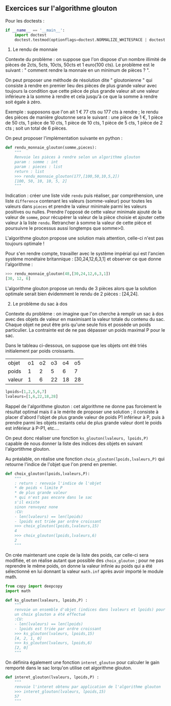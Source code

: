 ## Exercices sur l'algorithme glouton

Pour les doctests :

```python
if __name__ == '__main__':
    import doctest
    doctest.testmod(optionflags=doctest.NORMALIZE_WHITESPACE | doctest.ELLIPSIS, verbose=True)
```

1. Le rendu de monnaie

Contexte du problème : on suppose que l'on dispose d'un nombre illimité de pièces de 2cts, 5cts, 10cts, 50cts et 1 euro(100 cts).
Le problème est le suivant : " comment rendre la monnaie en un minimum de pièces ? ".

On peut proposer une méthode de résolution dite " gloutonienne " qui consiste à rendre en premier lieu des pièces de plus grande valeur avec toujours la condition que cette pièce de plus grande valeur ait une valeur inférieure à la somme à rendre et cela jusqu'à ce que la somme à rendre soit égale à zéro.

Exemple : supposons que l'on ait 1 € 77 cts ou 177 cts à rendre ; le rendu des pièces de manière gloutonne sera le suivant : une pièce de 1 €, 1 pièce de 50 cts, 1 pièce de 10 cts, 1 pièce de 10 cts, 1 pièce de 5 cts, 1 pièce de 2 cts ; soit un total de 6 pièces.

On peut proposer l'implémentation suivante en python : 

```python
def rendu_monnaie_glouton(somme,pieces):
    """
    Renvoie les pièces à rendre selon un algorithme glouton
    param : somme : int
    param : pieces : list
    return : list
    >>> rendu_monnaie_glouton(177,[100,50,10,5,2])
    [100, 50, 10, 10, 5, 2]
    """
```
Indication : créer une liste vide `rendu` puis réaliser, par compréhension, une liste `difference` contenant les valeurs (somme-valeur) pour toutes les valeurs dans `pieces` et prendre la valeur minimale parmi les valeurs positives ou nulles. Prendre l'opposé de cette valeur minimale ajouté de la valeur de `somme`, pour récupérer la valeur de la pièce choisie et ajouter cette valeur à la liste `rendu`. Retrancher à somme la valeur de cette pièce et poursuivre le processus aussi longtemps que somme>0.

L'algorithme glouton propose une solution mais attention, celle-ci n'est pas toujours optimale !

Pour s'en rendre compte, travailler avec le système impérial qui est l'ancien système monétaire britannique : [30,24,12,6,3,1] et observer ce que donne l'algorithme :

```python
>>> rendu_monnaie_glouton(48,[30,24,12,6,3,1])
[30, 12, 6]
```

L'algorithme glouton propose un rendu de 3 pièces alors que la solution optimale serait bien évidemment le rendu de 2 pièces : [24,24].


2. Le problème du sac à dos

Contexte du problème : on imagine que l'on cherche à remplir un sac à dos avec des objets de valeur en maximisant la valeur totale du contenu du sac. Chaque objet ne peut être pris qu'une seule fois et possède un poids particulier. La contrainte est de ne pas dépasser un poids maximal P pour le sac.

Dans le tableau ci-dessous, on suppose que les objets ont été triés initialement par poids croissants.

<table>
<tr>
<td>objet</td><td>o1</td><td>o2</td><td>o3</td><td>o4</td><td>o5</td>
</tr>
<tr>
<td>poids</td><td>1</td><td>2</td><td>5</td><td>6</td><td>7</td>
</tr>
<tr>
<td>valeur</td><td>1</td><td>6</td><td>22</td><td>18</td><td>28</td>
</tr>
</table>

```python
lpoids=[1,2,5,6,7]
lvaleurs=[1,6,22,18,28]
```

Rappel de l'algorithme glouton : cet algorithme ne donne pas forcèment le résultat optimal mais il a le mérite de proposer une solution ; il consiste à placer d'abord l'objet de plus grande valeur de poids P1 inférieur à P, puis à prendre parmi les objets restants celui de plus grande valeur dont le poids est inférieur à P-P1, etc....

On peut donc réaliser une fonction `ks_glouton(lvaleurs, lpoids,P)` capable de nous donner la liste des indices des objets en suivant l'algortithme glouton.

Au préalable, on réalise une fonction `choix_glouton(lpoids,lvaleurs,P)` qui retourne l'indice de l'objet que l'on prend en premier.


```python
def choix_glouton(lpoids,lvaleurs,P):
    """
    : return : renvoie l'indice de l'objet
    * de poids < limite P
    * de plus grande valeur
    * qui n'est pas encore dans le sac
    s'il existe
    sinon renvoyez none
    :CU: 
    - len(lvaleurs) == len(lpoids) 
    - lpoids est triée par ordre croissant
    >>> choix_glouton(lpoids,lvaleurs,15)
    4
    >>> choix_glouton(lpoids,lvaleurs,6)
    2
    """ 
```

On crée maintenant une copie de la liste des poids, car celle-ci sera modifiée, et on réalise autant que possible des  `choix_glouton` ; pour ne pas reprendre le même poids, on donne la valeur infinie au poids qui a été sélectionné en lui donnant la valeur `math.inf` après avoir importé le module math.


```python            
from copy import deepcopy
import math 

def ks_glouton(lvaleurs, lpoids,P) :
    """
    renvoie un ensemble d'objet (indices dans lvaleurs et lpoids) pour lesquels
    un choix glouton a été effectué    
    :CU: 
    - len(lvaleurs) == len(lpoids) 
    - lpoids est triée par ordre croissant
    >>> ks_glouton(lvaleurs, lpoids,15)
    [4, 2, 1, 0]
    >>> ks_glouton(lvaleurs, lpoids,6)
    [2, 0]
    """ 
```

On définira également une fonction `interet_glouton` pour calculer le gain remporté dans le sac lorqu'on utilise cet algorithme glouton.

```python
def interet_glouton(lvaleurs, lpoids,P) :
    """
    renvoie l'interet obtenu par application de l'algorithme glouton
    >>> interet_glouton(lvaleurs, lpoids,15)
    57
    """
```